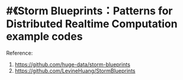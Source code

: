 #《Storm Blueprints：Patterns for Distributed Realtime Computation example codes
================
Reference:
1. https://github.com/huge-data/storm-blueprints
2. https://github.com/LevineHuang/StormBlueprints